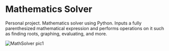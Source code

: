 # Mathematics Solver
Personal project. Mathematics solver using Python. Inputs a fully parenthesized mathematical expression and performs operations on it such as finding roots, graphing, evaluating, and more. 

![MathSolver pic1](https://user-images.githubusercontent.com/22718501/122485058-075c2e80-cfa4-11eb-9cd0-151ffbd0fe12.png)

